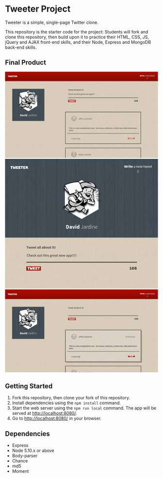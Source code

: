 # Tweeter Project

Tweeter is a simple, single-page Twitter clone.

This repository is the starter code for the project: Students will fork and clone this repository, then build upon it to practice their HTML, CSS, JS, jQuery and AJAX front-end skills, and their Node, Express and MongoDB back-end skills.

## Final Product
!["Tweeter-App-Desktop"](https://github.com/davemgj84/tweeter/blob/master/public/docs/Tweeter-Dj-Desktop.png?raw=true)
!["Tweeter-App-Responsive"](https://github.com/davemgj84/tweeter/blob/master/public/docs/Tweeter-Dj-Responsive.png?raw=true)
!["Tweet-On-Hover"](https://github.com/davemgj84/tweeter/blob/master/public/docs/Tweeter-Dj-Hover.png?raw=true)


## Getting Started

1. Fork this repository, then clone your fork of this repository.
2. Install dependencies using the `npm install` command.
3. Start the web server using the `npm run local` command. The app will be served at <http://localhost:8080/>.
4. Go to <http://localhost:8080/> in your browser.

## Dependencies

- Express
- Node 5.10.x or above
- Body-parser
- Chance
- md5
- Moment
